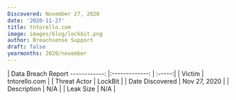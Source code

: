 ```yaml
---
Discovered: November 27, 2020
date: '2020-11-27'
title: tntorello.com
image: images/blog/lockbit.png
author: Breachsense Support
draft: false
yearmonths: 2020/november
---
```



| Data Breach Report
------------:   |:-------------:    | :-----:|
| Victim    | tntorello.com      | 
| Threat Actor    | LockBit      | 
| Date Discovered    | Nov 27, 2020      | 
| Description    | N/A      | 
| Leak Size    | N/A      | 


